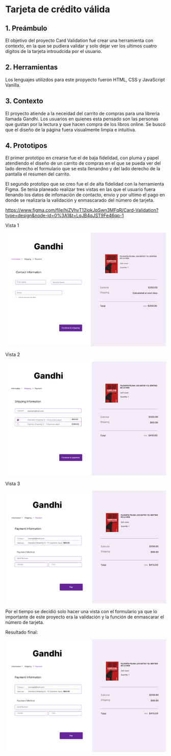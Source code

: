 # Tarjeta de crédito válida

## 1. Preámbulo

El objetivo del proyecto Card Validation fué crear una herramienta con contexto, en la que se pudiera validar y solo dejar ver los ultimos cuatro dígitos de la tarjeta introudcida por el usuario. 

## 2. Herramientas 
Los lenguajes utilizdos para este propyecto fueron HTML, CSS y JavaScript Vanilla.

## 3. Contexto
El proyecto atiende a la neceidad del carrito de compras para una libreria llamada Gandhi. Los usuarios en quienes esta pensado son las personas que gustan por la lectura y que hacen compra de los libros online. Se buscó que el diseño de la página fuera visualmente limpia e intuitiva. 

## 4. Prototipos

El primer prototipo en crearse fue el de baja fidelidad, con pluma y papel atendiendo el diseño de un carrito de compras en el que se pueda ver del lado derecho el formulario que se esta llenandno y del lado derecho de la pantalla el resumen del carrito.


El segundo prototipo que se creo fue el de alta fidelidad con la herramienta Figma. Se tenía planeado realizar tres vistas en las que el usuario fuera llenando los datos de infomación de contacto, envio y por ultimo el pago en donde se realizaria la validación y enmascarado del número de tarjeta.

https://www.figma.com/file/hiZVhvT12iokJpSwn3MFqR/Card-Validation?type=design&node-id=0%3A1&t=LqJB4qJST9Fe46qp-1

Vista 1 

![Desktop 1](https://github.com/GracielaFaz/DEV009-card-validation/blob/main/assets/desktop_1.PNG)

Vista 2

![Desktop 2](https://github.com/GracielaFaz/DEV009-card-validation/blob/main/assets/dektop_2.PNG)

Vista 3

![Desktop 3](https://github.com/GracielaFaz/DEV009-card-validation/blob/main/assets/desktop_3.PNG)

Por el tiempo se decidió solo hacer una vista con el formulario ya que lo importante de este proyecto era la validación y la función de enmascarar el número de tarjeta.

Resultado final:

![Resultado](https://github.com/GracielaFaz/DEV009-card-validation/blob/main/assets/desktop_3.PNG)





